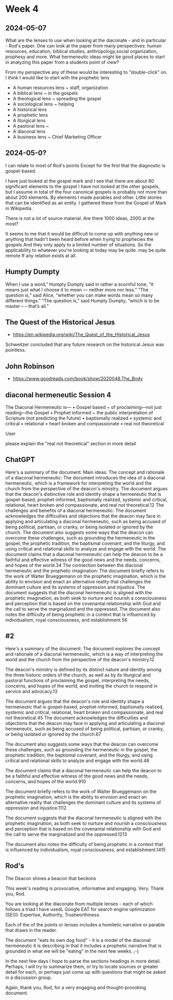 # Week 4

## 2024-05-07

What are the lenses to use when looking at the diaconate - and in particular - Rod's paper. One can look at the paper from many perspectives: human resources, education, biblical studies, anthropology,social organization, prophesy and more. What hermeneutic ideas might be good places to start in analyzing this paper from a students point of view?

From my perspective any of these would be interesting to "double-click" on. I think I would like to start with the prophetic lens

* A human resources lens ~ staff, organization
* A biblical lens ~ in the gospels
* A theological lens ~ spreading the gospel
* A sociological lens ~ helping
* A historical lens
* A prophetic lens
* A liturgical lens
* A pastoral lens ~
* A diaconal lens
* A business lens ~ Chief Marketing Officer

## 2024-05-0?
I can relate to most of Rod's points Except for the first that the diagnostic is gospel-based.

I have just looked at the gospel mark and I see that there are about 80 significant elements to the gospel I have not looked at the other gospels, but I assume in total of the four canonical gospels is probably not more than about 200 elements. By elements I made parables and other. Little stories that can be identified as an entity. I gathered these from the Gospel of Mark in Wikipedia.

There is not a lot of source material. Are there 1000 ideas, 2000 at the most?

It seems to me that it would be difficult to come up with anything new or anything that hadn't been heard before when trying to prophecies the gospels And they only apply to a limited number of situations. So the applicability to whatever you're looking at today may be quite. may be quite remote If any relation exists at all.


## Humpty Dumpty

When I use a word,” Humpty Dumpty said in rather a scornful tone, “it means just what I choose it to mean — neither more nor less.”
“The question is,” said Alice, “whether you can make words mean so many different things.”
“The question is,” said Humpty Dumpty, “which is to be master – – that’s all.”

## The Quest of the Historical Jesus

* https://en.wikipedia.org/wiki/The_Quest_of_the_Historical_Jesus

Schweitzer concluded that any future research on the historical Jesus was pointless.

## John Robinson

* https://www.goodreads.com/book/show/2020048.The_Body



## diaconal hermeneutic Session 4

The Diaconal Hermeneutic is—
 • Gospel based ~ of proclaiming—not just reading—the Gospel
 • Prophet informed ~ the public interpretation of Scripture (not predicting the future)
 • baptismally realized
 • systemic and critical
 • relational
 • heart broken and compassionate
 • real not theoretical

User

please explain the "real not theoretical" section in more detail

## ChatGPT

Here's a summary of the document:
Main ideas:
The concept and rationale of a diaconal hermeneutic: The document introduces the idea of a diaconal hermeneutic, which is a framework for interpreting the world and the church from the perspective of the deacon's ministry. The document argues that the deacon's distinctive role and identity shape a hermeneutic that is gospel-based, prophet-informed, baptismally realized, systemic and critical, relational, heart broken and compassionate, and real not theoretical.12
The challenges and benefits of a diaconal hermeneutic: The document acknowledges the difficulties and objections that the deacon may face in applying and articulating a diaconal hermeneutic, such as being accused of being political, partisan, or cranky, or being isolated or ignored by the church. The document also suggests some ways that the deacon can overcome these challenges, such as grounding the hermeneutic in the gospel, the prophetic tradition, the baptismal covenant, and the liturgy, and using critical and relational skills to analyze and engage with the world. The document claims that a diaconal hermeneutic can help the deacon to be a faithful and effective witness of the good news and the needs, concerns, and hopes of the world.34
The connection between the diaconal hermeneutic and the prophetic imagination: The document briefly refers to the work of Walter Brueggemann on the prophetic imagination, which is the ability to envision and enact an alternative reality that challenges the dominant culture and its systems of oppression and injustice. The document suggests that the diaconal hermeneutic is aligned with the prophetic imagination, as both seek to nurture and nourish a consciousness and perception that is based on the covenantal relationship with God and the call to serve the marginalized and the oppressed. The document also notes the difficulty of being prophetic in a context that is influenced by individualism, royal consciousness, and establishment.56

## #2

Here's a summary of the document:
The document explores the concept and rationale of a diaconal hermeneutic, which is a way of interpreting the world and the church from the perspective of the deacon's ministry.12

The deacon's ministry is defined by its distinct nature and identity among the three historic orders of the church, as well as by its liturgical and pastoral functions of proclaiming the gospel, interpreting the needs, concerns, and hopes of the world, and inviting the church to respond in service and advocacy.13

The document argues that the deacon's role and identity shape a hermeneutic that is gospel-based, prophet-informed, baptismally realized, systemic and critical, relational, heart broken and compassionate, and real not theoretical.45  The document acknowledges the difficulties and objections that the deacon may face in applying and articulating a diaconal hermeneutic, such as being accused of being political, partisan, or cranky, or being isolated or ignored by the church.67

The document also suggests some ways that the deacon can overcome these challenges, such as grounding the hermeneutic in the gospel, the prophetic tradition, the baptismal covenant, and the liturgy, and using critical and relational skills to analyze and engage with the world.48

The document claims that a diaconal hermeneutic can help the deacon to be a faithful and effective witness of the good news and the needs, concerns, and hopes of the world.910

The document briefly refers to the work of Walter Brueggemann on the prophetic imagination, which is the ability to envision and enact an alternative reality that challenges the dominant culture and its systems of oppression and injustice.1112

The document suggests that the diaconal hermeneutic is aligned with the prophetic imagination, as both seek to nurture and nourish a consciousness and perception that is based on the covenantal relationship with God and the call to serve the marginalized and the oppressed.1213

The document also notes the difficulty of being prophetic in a context that is influenced by individualism, royal consciousness, and establishment.1415

## Rod's

The Deacon shines a beacon that beckons

This week's reading is provocative, informative and engaging. Very. Thank you, Rod.

You are looking at the diaconate from multiple lenses - each of which follows a triad I have usedL Google EAT for search engine optimization (SEO): Expertise, Authority, Trustworthiness.

Each of the of the points or lenses includes a homiletic narrative or parable that draws in the reader.

The document "eats its own dog food" - it is a model of the diaconal hermeneutic it is describing in that it includes a prophetic narrative that is grounded in what we will be "eating" in the next few weeks. ;-)

In the next few days I hope to parse the sections headings in more detail. Perhaps, I will try to summarize them, or try to locate sources or greater detail for each, or perhaps just come up with questions that might be asked in a discussion group.

Again, thank you, Rod, for a very engaging and thought-provoking document.




